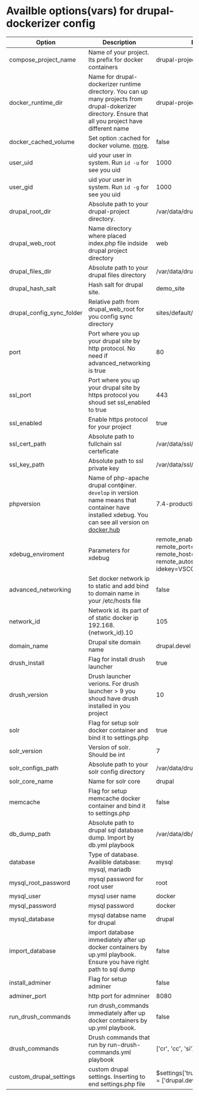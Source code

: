 # Availble options(vars) for drupal-dockerizer config

| Option | Description | Example |
| ------------ | ------------ | ------------ |
| compose_project_name | Name of your project. Its prefix for docker containers | drupal-project |
| docker_runtime_dir | Name for drupal-dockerizer runtime directory. You can up many projects from drupal-dokerizer directory. Ensure that all you project have different name | drupal-project-runtime |
| docker_cached_volume | Set option :cached for docker volume. [more](http://docs.docker.oeynet.com/docker-for-mac/osxfs-caching/). | false |
| user_uid | uid your user in system. Run `id -u` for see you uid | 1000 |
| user_gid | uid your user in system. Run `id -g` for see you uid | 1000 |
| drupal_root_dir | Absоlute path to your drupal-project directory. | /var/data/drupal |
| drupal_web_root | Name directory where placed index.php file indside drupal project directory | web |
| drupal_files_dir | Absolute path to your drupal files directory | /var/data/drupal_files |
| drupal_hash_salt | Hash salt for drupal site. | demo_site |
| drupal_config_sync_folder | Relative path from drupal_web_root for you config sync directory | sites/default/sync |
| port | Port where you up your drupal site by http protocol. No need if advanced_networking is true | 80 |
| ssl_port | Port where you up your drupal site by https protocol you shoud set ssl_enabled to true | 443 |
| ssl_enabled | Enable https protocol for your project | true |
| ssl_cert_path | Absolute path to fullchain ssl certeficate | /var/data/ssl/fullchain.pem |
| ssl_key_path | Absolute path to ssl private key | /var/data/ssl/privkey.pem |
| phpversion | Name of php-apache drupal contфiner. `develop` in version name means that container have installed xdebug. You can see all version on [docker.hub](https://hub.docker.com/r/jetdevteam/drupal-php-apache/tags?page=1&ordering=last_updated) | 7.4-production |
| xdebug_enviroment | Parameters for xdebug | remote_enable=1 remote_port=9000 remote_host=192.168.105.1 remote_autostart=1 idekey=VSCODE |
| advanced_networking | Set docker network ip to static and add bind to domain name in your /etc/hosts file | false |
| network_id | Network id. its part of of static docker ip 192.168.{network_id}.10 | 105 |
| domain_name | Drupal site domain name | drupal.devel |
| drush_install | Flag for install drush launcher | true |
| drush_version | Drush launcher verions. For drush launcher > 9 you shoud have drush installed in you project | 10 |
| solr | Flag for setup solr docker container and bind it to settings.php | true |
| solr_version | Version of solr. Should be int | 7 |
| solr_configs_path | Absolute path to your solr config directory | /var/data/drupal/solr_config |
| solr_core_name | Name for solr core | drupal |
| memcache | Flag for setup memcache docker container and bind it to settings.php | false |
| db_dump_path | Absolute path to drupal sql database dump. Import by db.yml playbook | /var/data/db/db.sql |
| database | Type of database. Availible database: mysql, mariadb | mysql |
| mysql_root_password | mysql password for root user | root |
| mysql_user | mysql user name | docker |
| mysql_password | mysql password | docker |
| mysql_database | mysql databse name for drupal | drupal |
| import_database | import database immediately after up docker containers by up.yml playbook. Ensure you have right path to sql dump | false |
| install_adminer |  Flag for setup adminer | false |
| adminer_port | http port for admniner | 8080 |
| run_drush_commands | run drush_commands immediately after up docker containers by up.yml playbook. | false |
| drush_commands | Drush commands that run by run-drush-commands.yml playbook | ['cr', 'cc', 'si'] |
| custom_drupal_settings | custom drupal settings. Inserting to end settings.php file | $settings['trusted_host_patterns'] = ['drupal.devel']; |
